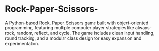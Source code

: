 # Rock-Paper-Scissors-
A Python-based Rock, Paper, Scissors game built with object-oriented programming, featuring multiple computer player strategies like always-rock, random, reflect, and cycle. The game includes clean input handling, round tracking, and a modular class design for easy expansion and experimentation.
